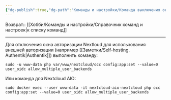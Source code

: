 ```yaml
---
{"dg-publish":true,"dg-path":"Команды и настройки/Команда выключения окна авторизации Nextloud.md","permalink":"/komandy-i-nastrojki/komanda-vyklyucheniya-okna-avtorizaczii-nextloud/","updated":"2024-09-03T16:10:43+03:00"}
---
```


Возврат:: [[Хобби/Команды и настройки/Справочник команд и настроек\|к списку команд]]

---

Для отключения окна авторизации Nextloud для использования внешней авторизации (например [[Заметки/Self-hosting. Authentik\|Authentik]]) выполнить команду:
```shell
sudo -u www-data php var/www/nextcloud/occ config:app:set --value=0 user_oidc allow_multiple_user_backends
```

Или команда для Nextcloud AIO:
```shell
sudo docker exec --user www-data -it nextcloud-aio-nextcloud php occ config:app:set --value=0 user_oidc allow_multiple_user_backends
```